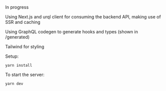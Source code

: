 In progress

Using Next.js and urql client for consuming the backend API, making use of SSR and caching

Using GraphQL codegen to generate hooks and types (shown in /generated)

Tailwind for styling

Setup:

```
yarn install
```

To start the server:

```
yarn dev
```
